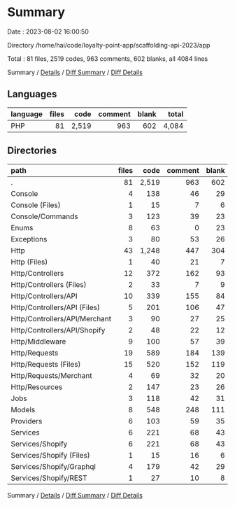 # Summary

Date : 2023-08-02 16:00:50

Directory /home/hai/code/loyalty-point-app/scaffolding-api-2023/app

Total : 81 files,  2519 codes, 963 comments, 602 blanks, all 4084 lines

Summary / [Details](details.md) / [Diff Summary](diff.md) / [Diff Details](diff-details.md)

## Languages
| language | files | code | comment | blank | total |
| :--- | ---: | ---: | ---: | ---: | ---: |
| PHP | 81 | 2,519 | 963 | 602 | 4,084 |

## Directories
| path | files | code | comment | blank | total |
| :--- | ---: | ---: | ---: | ---: | ---: |
| . | 81 | 2,519 | 963 | 602 | 4,084 |
| Console | 4 | 138 | 46 | 29 | 213 |
| Console (Files) | 1 | 15 | 7 | 6 | 28 |
| Console/Commands | 3 | 123 | 39 | 23 | 185 |
| Enums | 8 | 63 | 0 | 23 | 86 |
| Exceptions | 3 | 80 | 53 | 26 | 159 |
| Http | 43 | 1,248 | 447 | 304 | 1,999 |
| Http (Files) | 1 | 40 | 21 | 7 | 68 |
| Http/Controllers | 12 | 372 | 162 | 93 | 627 |
| Http/Controllers (Files) | 2 | 33 | 7 | 9 | 49 |
| Http/Controllers/API | 10 | 339 | 155 | 84 | 578 |
| Http/Controllers/API (Files) | 5 | 201 | 106 | 47 | 354 |
| Http/Controllers/API/Merchant | 3 | 90 | 27 | 25 | 142 |
| Http/Controllers/API/Shopify | 2 | 48 | 22 | 12 | 82 |
| Http/Middleware | 9 | 100 | 57 | 39 | 196 |
| Http/Requests | 19 | 589 | 184 | 139 | 912 |
| Http/Requests (Files) | 15 | 520 | 152 | 119 | 791 |
| Http/Requests/Merchant | 4 | 69 | 32 | 20 | 121 |
| Http/Resources | 2 | 147 | 23 | 26 | 196 |
| Jobs | 3 | 118 | 42 | 31 | 191 |
| Models | 8 | 548 | 248 | 111 | 907 |
| Providers | 6 | 103 | 59 | 35 | 197 |
| Services | 6 | 221 | 68 | 43 | 332 |
| Services/Shopify | 6 | 221 | 68 | 43 | 332 |
| Services/Shopify (Files) | 1 | 15 | 16 | 6 | 37 |
| Services/Shopify/Graphql | 4 | 179 | 42 | 29 | 250 |
| Services/Shopify/REST | 1 | 27 | 10 | 8 | 45 |

Summary / [Details](details.md) / [Diff Summary](diff.md) / [Diff Details](diff-details.md)